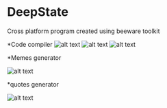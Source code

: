 

# DeepState
Cross platform program created using beeware toolkit

*Code compiler
![alt text](https://i.ibb.co/pxwYDZT/rex-cap.png)
![alt text](https://i.ibb.co/Ny427rD/rex-list.png)
![alt text](https://i.ibb.co/QPbRB03/rex.png)

*Memes generator

![alt text](https://i.ibb.co/VHZ9kQn/memes-cap.png)

*quotes generator

![alt text](https://i.ibb.co/nPx5CKV/quotes-cap.png)
